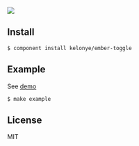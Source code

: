 ![](https://dl.dropbox.com/u/30162278/ember-toggle.png) 


Install
---

    $ component install kelonye/ember-toggle

Example
---

See [demo](http://component.herokuapp.com/#/552266ea0e763b1a00dddab6)

    $ make example

License
---

MIT
